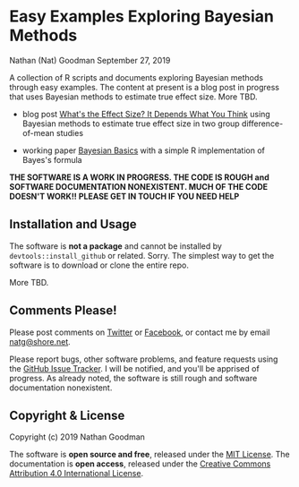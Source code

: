 Easy Examples Exploring Bayesian Methods
================
Nathan (Nat) Goodman
September 27, 2019

<!-- README.md is generated from README.Rmd. Please edit that file -->
A collection of R scripts and documents exploring Bayesian methods through easy examples. The content at present is a blog post in progress that uses Bayesian methods to estimate true effect size. More TBD.

-   blog post [What's the Effect Size? It Depends What You Think](https://natgoodman.github.io/bayez/effit.stable.html) using Bayesian methods to estimate true effect size in two group difference-of-mean studies

-   working paper [Bayesian Basics](https://natgoodman.github.io/bayez/baysx.stable.html) with a simple R implementation of Bayes's formula

**THE SOFTWARE IS A WORK IN PROGRESS. THE CODE IS ROUGH and SOFTWARE DOCUMENTATION NONEXISTENT. MUCH OF THE CODE DOESN'T WORK!! PLEASE GET IN TOUCH IF YOU NEED HELP**

Installation and Usage
----------------------

The software is **not a package** and cannot be installed by `devtools::install_github` or related. Sorry. The simplest way to get the software is to download or clone the entire repo.

More TBD.

Comments Please!
----------------

Please post comments on [Twitter](https://twitter.com/gnatgoodman) or [Facebook](https://www.facebook.com/nathan.goodman.3367), or contact me by email <natg@shore.net>.

Please report bugs, other software problems, and feature requests using the [GitHub Issue Tracker](https://github.com/natgoodman/bayez/issues). I will be notified, and you'll be apprised of progress. As already noted, the software is still rough and software documentation nonexistent.

Copyright & License
-------------------

Copyright (c) 2019 Nathan Goodman

The software is **open source and free**, released under the [MIT License](https://opensource.org/licenses/MIT). The documentation is **open access**, released under the [Creative Commons Attribution 4.0 International License](https://creativecommons.org/licenses/by/4.0).
